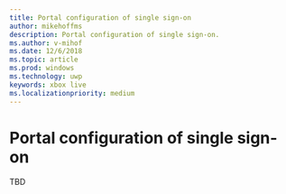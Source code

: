 ```yaml
---
title: Portal configuration of single sign-on
author: mikehoffms
description: Portal configuration of single sign-on.
ms.author: v-mihof
ms.date: 12/6/2018
ms.topic: article
ms.prod: windows
ms.technology: uwp
keywords: xbox live
ms.localizationpriority: medium
---
```


# Portal configuration of single sign-on

TBD
